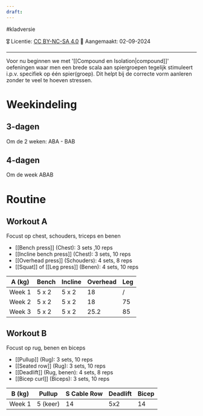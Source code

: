 ```yaml
---
draft:
---
```

#kladversie 

🎖️ Licentie: [CC BY-NC-SA 4.0](https://creativecommons.org/licenses/by-nc-sa/4.0/)
📅 Aangemaakt: 02-09-2024

---
Voor nu beginnen we met '[[Compound en Isolation|compound]]' oefeningen waar men een brede scala aan spiergroepen tegelijk stimuleert i.p.v. specifiek op één spier(groep). Dit helpt bij de correcte vorm aanleren zonder te veel te hoeven stressen.

# Weekindeling
## 3-dagen
Om de 2 weken: ABA - BAB
## 4-dagen
Om de week ABAB

# Routine
## Workout A
Focust op chest, schouders, triceps en benen
- [[Bench press]] (Chest): 3 sets ,10 reps
- [[Incline bench press]] (Chest): 3 sets, 10 reps
- [[Overhead press]] (Schouders): 4 sets, 8 reps
- [[Squat]] of [[Leg press]] (Benen): 4 sets, 10 reps


| A (kg) | Bench | Incline | Overhead | Leg |
| ------ | ----- | ------- | -------- | --- |
| Week 1 | 5 x 2 | 5 x 2   | 18       | /   |
| Week 2 | 5 x 2 | 5 x 2   | 18       | 75  |
| Week 3 | 5 x 2 | 5 x 2   | 25.2     | 85  |

## Workout B
Focust op rug, benen en biceps
- [[Pullup]] (Rug): 3 sets, 10 reps
- [[Seated row]] (Rug): 3 sets, 10 reps
- [[Deadlift]] (Rug, benen): 4 sets, 8 reps
- [[Bicep curl]] (Biceps): 3 sets, 10 reps


| B (kg) | Pullup   | S Cable Row | Deadlift | Bicep |
| ------ | -------- | ----------- | -------- | ----- |
| Week 1 | 5 (keer) | 14          | 5x2      | 14    |
